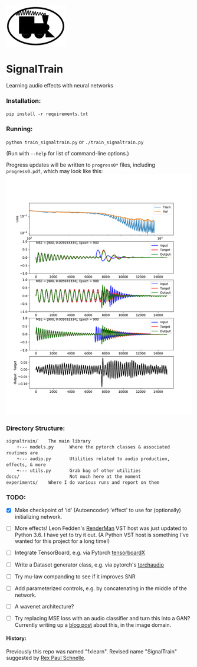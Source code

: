 ![images/stlogo.png](images/stlogo.png)
# SignalTrain

Learning audio effects with neural networks

### Installation:
`pip install -r requirements.txt`

### Running:
`python train_signaltrain.py` or `./train_signaltrain.py`

(Run with `--help` for list of command-line options.)

Progress updates will be written to `progress0*` files, including `progress0.pdf`, which may look like this:
![progress_example.png](images/progress_example.png)

### Directory Structure:
```
signaltrain/    The main library
    +--- models.py      Where the pytorch classes & associated routines are
    +--- audio.py       Utilities related to audio production, effects, & more
    +--- utils.py       Grab bag of other utilities
docs/                   Not much here at the moment
experiments/    Where I do various runs and report on them
```

### TODO:
* [x]  Make checkpoint of 'id' (Autoencoder) 'effect' to use for (optionally) initializing network.
* [ ]  More effects! Leon Fedden's [RenderMan](https://github.com/fedden/RenderMan) VST host was just updated to Python 3.6.  I have yet to try it out. (A Python VST host is something I've wanted for this project for a long time!)
* [ ]  Integrate TensorBoard, e.g. via Pytorch [tensorboardX](https://github.com/lanpa/tensorboard-pytorch)
* [ ]  Write a Dataset generator class, e.g. via pytorch's [torchaudio](https://github.com/pytorch/audio)
* [ ]  Try mu-law companding to see if it improves SNR
* [ ]  Add parameterized controls, e.g. by concatenating in the middle of the network. 
* [ ]  A wavenet architecture? 
* [ ]  Try replacing MSE loss with an audio classifier and turn this into a GAN? Currently writing up a [blog post](https://github.com/drscotthawley/drscotthawley.github.io/blob/master/_drafts/Put-A-GAN-On-It.md) about this, in the image domain. 


#### History:
Previously this repo was named "fxlearn".  Revised name "SignalTrain" suggested by [Rex Paul Schnelle](https://rexmusic.us/).
